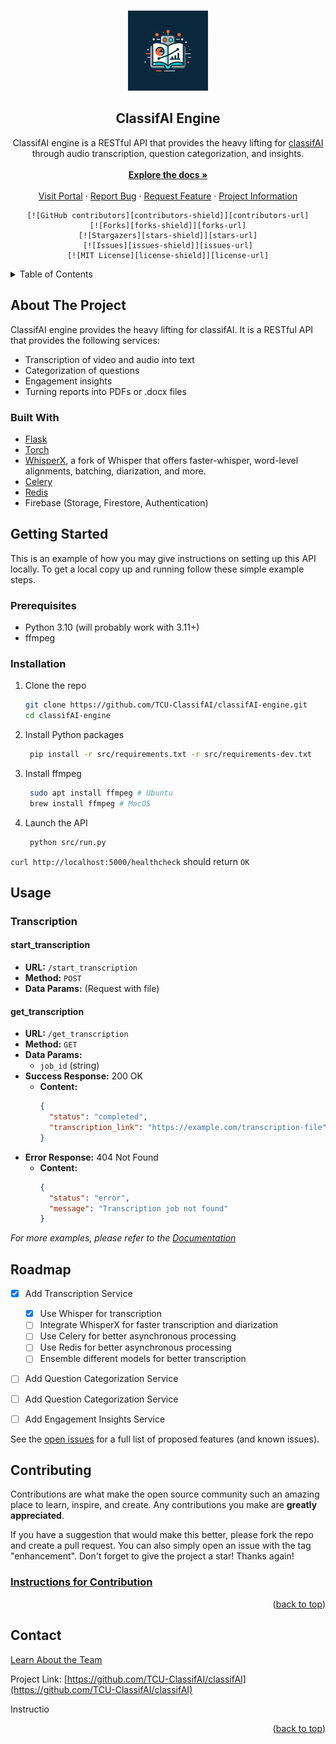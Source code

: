 <a name="readme-top"></a>


<br />
<div align="center">
  <a href="https://github.com/TCU-ClassifAI/classifAI-engine">
    <img src="docs/assets/logo.jpg" alt="Logo" width="128" height="128">
  </a>

<h2 align="center">ClassifAI Engine</h2>

  <p align="center">
    ClassifAI engine is a RESTful API that provides the heavy lifting for <a href="https://github.com/TCU-ClassifAI/classifAI">classifAI</a> through audio transcription, question categorization, and insights.<br>
    <br />
    <a href="https://tcu-classifai.github.io/classifAI-engine/"><strong>Explore the docs »</strong></a>
    <br /> 
    <br />
    <a href="https://github.com/TCU-ClassifAI/classifAI">Visit Portal</a>
    ·
    <a href="https://github.com/TCU-ClassifAI/classifAI-engine/issues">Report Bug</a>
    ·
    <a href="https://github.com/TCU-ClassifAI/classifAI-engine/issues">Request Feature</a>
    ·
    <a href="https://github.com/TCU-ClassifAI/classifAI/">Project Information</a>
    
    [![GitHub contributors][contributors-shield]][contributors-url]
    [![Forks][forks-shield]][forks-url]
    [![Stargazers][stars-shield]][stars-url]
    [![Issues][issues-shield]][issues-url]
    [![MIT License][license-shield]][license-url]
  </p>
</div>



<!-- TABLE OF CONTENTS -->
<details>
  <summary>Table of Contents</summary>
  <ol>
    <li>
      <a href="#about-the-project">About The Project</a>
      <ul>
        <li><a href="#built-with">Built With</a></li>
      </ul>
    </li>
    <li>
      <a href="#getting-started">Getting Started</a>
      <ul>
        <li><a href="#prerequisites">Prerequisites</a></li>
        <li><a href="#installation">Installation</a></li>
      </ul>
    </li>
    <li><a href="#usage">Usage</a></li>
    <li><a href="#roadmap">Roadmap</a></li>
    <li><a href="#contributing">Contributing</a></li>
    <li><a href="#license">License</a></li>
    <li><a href="#contact">Contact</a></li>
    <li><a href="#acknowledgments">Acknowledgments</a></li>
  </ol>
</details>



<!-- ABOUT THE PROJECT -->
## About The Project

ClassifAI engine provides the heavy lifting for classifAI. It is a RESTful API that provides the following services:

* Transcription of video and audio into text
* Categorization of questions
* Engagement insights
* Turning reports into PDFs or .docx files





### Built With

* [Flask](https://flask.palletsprojects.com/)
* [Torch](https://pytorch.org/)
* [WhisperX](https://github.com/m-bain/whisperX), a fork of Whisper that offers faster-whisper, word-level alignments, batching, diarization, and more.
* [Celery](https://docs.celeryproject.org/en/stable/index.html)
* [Redis](https://redis.io/)
* Firebase (Storage, Firestore, Authentication)
  


<!-- GETTING STARTED -->
## Getting Started

This is an example of how you may give instructions on setting up this API locally.
To get a local copy up and running follow these simple example steps.

### Prerequisites

* Python 3.10 (will probably work with 3.11+)
* ffmpeg


### Installation

1. Clone the repo
   ```sh
   git clone https://github.com/TCU-ClassifAI/classifAI-engine.git
   cd classifAI-engine
   ```
2. Install Python packages
   ```sh
    pip install -r src/requirements.txt -r src/requirements-dev.txt
   ```
3. Install ffmpeg
   ```sh
    sudo apt install ffmpeg # Ubuntu
    brew install ffmpeg # MacOS
   ```
4. Launch the API 
   ```sh
    python src/run.py
   ```


`curl http://localhost:5000/healthcheck` should return `OK`


<!-- USAGE EXAMPLES -->
## Usage

### Transcription

#### start_transcription

* **URL:** `/start_transcription`
* **Method:** `POST`
* **Data Params:** (Request with file)

#### get_transcription

* **URL:** `/get_transcription`
* **Method:** `GET`
* **Data Params:** 
  - `job_id` (string)
* **Success Response:** 200 OK
  - **Content:**
    ```json
    {
      "status": "completed",
      "transcription_link": "https://example.com/transcription-file"
    }
    ```
* **Error Response:** 404 Not Found
  - **Content:**
    ```json
    {
      "status": "error",
      "message": "Transcription job not found"
    }
    ```



<!-- Get request to /get_transcription with job_id should return a status and a link to the transcription file (if relevant) -->

_For more examples, please refer to the [Documentation](https://tcu-classifai.github.io/classifAI-engine/)_




<!-- ROADMAP -->
## Roadmap

- [x] Add Transcription Service
    - [x] Use Whisper for transcription
    - [ ] Integrate WhisperX for faster transcription and diarization
    - [ ] Use Celery for better asynchronous processing
    - [ ] Use Redis for better asynchronous processing
    - [ ] Ensemble different models for better transcription
- [ ] Add Question Categorization Service
- [ ] Add Question Categorization Service
- [ ] Add Engagement Insights Service



See the [open issues](https://github.com/TCU-ClassifAI/classifAI/issues) for a full list of proposed features (and known issues).




<!-- CONTRIBUTING -->
## Contributing

Contributions are what make the open source community such an amazing place to learn, inspire, and create. Any contributions you make are **greatly appreciated**.

If you have a suggestion that would make this better, please fork the repo and create a pull request. You can also simply open an issue with the tag "enhancement".
Don't forget to give the project a star! Thanks again!

### __[Instructions for Contribution](https://tcu-classifai.github.io/classifAI-engine/contribution/contributing/)__

<p align="right">(<a href="#readme-top">back to top</a>)</p>



<!-- CONTACT -->
## Contact

[Learn About the Team](http://riogrande.cs.tcu.edu/2324InstructionalEffectiveness)

Project Link: [https://github.com/TCU-ClassifAI/classifAI](https://github.com/TCU-ClassifAI/classifAI)

Instructio

<!-- ACKNOWLEDGMENTS
## Acknowledgments

* []()
* []()
* []() -->

<p align="right">(<a href="#readme-top">back to top</a>)</p>



<!-- MARKDOWN LINKS & IMAGES -->
<!-- https://www.markdownguide.org/basic-syntax/#reference-style-links -->
[contributors-shield]: https://img.shields.io/github/contributors/TCU-ClassifAI/classifAI.svg?style=for-the-badge
[contributors-url]: https://github.com/TCU-ClassifAI/classifAI/graphs/contributors
[forks-shield]: https://img.shields.io/github/forks/TCU-ClassifAI/classifAI.svg?style=for-the-badge
[forks-url]: https://github.com/TCU-ClassifAI/classifAI/network/members
[stars-shield]: https://img.shields.io/github/stars/TCU-ClassifAI/classifAI.svg?style=for-the-badge
[stars-url]: https://github.com/TCU-ClassifAI/classifAI/stargazers
[issues-shield]: https://img.shields.io/github/issues/TCU-ClassifAI/classifAI.svg?style=for-the-badge
[issues-url]: https://github.com/TCU-ClassifAI/classifAI/issues
[license-shield]: https://img.shields.io/github/license/TCU-ClassifAI/classifAI.svg?style=for-the-badge
[license-url]: https://github.com/TCU-ClassifAI/classifAI/blob/master/LICENSE.txt
[linkedin-shield]: https://img.shields.io/badge/-LinkedIn-black.svg?style=for-the-badge&logo=linkedin&colorB=555
[linkedin-url]: https://linkedin.com/in/linkedin_username
[product-screenshot]: images/screenshot.png
[Next.js]: https://img.shields.io/badge/next.js-000000?style=for-the-badge&logo=nextdotjs&logoColor=white
[Next-url]: https://nextjs.org/
[React.js]: https://img.shields.io/badge/React-20232A?style=for-the-badge&logo=react&logoColor=61DAFB
[React-url]: https://reactjs.org/
[Vue.js]: https://img.shields.io/badge/Vue.js-35495E?style=for-the-badge&logo=vuedotjs&logoColor=4FC08D
[Vue-url]: https://vuejs.org/
[Angular.io]: https://img.shields.io/badge/Angular-DD0031?style=for-the-badge&logo=angular&logoColor=white
[Angular-url]: https://angular.io/
[Svelte.dev]: https://img.shields.io/badge/Svelte-4A4A55?style=for-the-badge&logo=svelte&logoColor=FF3E00
[Svelte-url]: https://svelte.dev/
[Laravel.com]: https://img.shields.io/badge/Laravel-FF2D20?style=for-the-badge&logo=laravel&logoColor=white
[Laravel-url]: https://laravel.com
[Bootstrap.com]: https://img.shields.io/badge/Bootstrap-563D7C?style=for-the-badge&logo=bootstrap&logoColor=white
[Bootstrap-url]: https://getbootstrap.com
[JQuery.com]: https://img.shields.io/badge/jQuery-0769AD?style=for-the-badge&logo=jquery&logoColor=white
[JQuery-url]: https://jquery.com 
